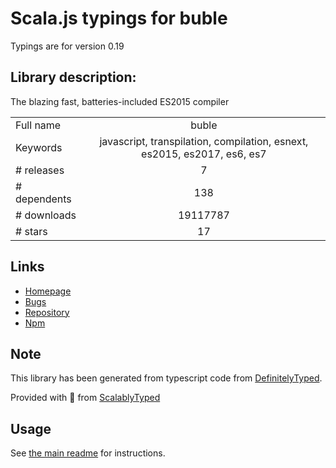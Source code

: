 
# Scala.js typings for buble

Typings are for version 0.19

## Library description:
The blazing fast, batteries-included ES2015 compiler

|                    |                 |
| ------------------ | :-------------: |
| Full name          | buble |
| Keywords           | javascript, transpilation, compilation, esnext, es2015, es2017, es6, es7 |
| # releases         | 7 |
| # dependents       | 138 |
| # downloads        | 19117787 |
| # stars            | 17 |

## Links
- [Homepage](https://github.com/bublejs/buble#README)
- [Bugs](https://github.com/bublejs/buble/issues)
- [Repository](https://github.com/bublejs/buble)
- [Npm](https://www.npmjs.com/package/buble)
    


## Note
This library has been generated from typescript code from [DefinitelyTyped](https://definitelytyped.org).

Provided with :purple_heart: from [ScalablyTyped](https://github.com/oyvindberg/ScalablyTyped)

## Usage
See [the main readme](../../readme.md) for instructions.



